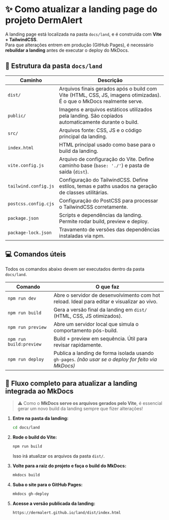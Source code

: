 # ✨ Como atualizar a landing page do projeto DermAlert

A landing page está localizada na pasta `docs/land`, e é construída com **Vite + TailwindCSS**.  
Para que alterações entrem em produção (GitHub Pages), é necessário **rebuildar a landing** antes de executar o deploy do MkDocs.

## 📁 Estrutura da pasta `docs/land`

| Caminho | Descrição |
|--------|-----------|
| `dist/` | Arquivos finais gerados após o build com Vite (HTML, CSS, JS, imagens otimizadas). É o que o MkDocs realmente serve. |
| `public/` | Imagens e arquivos estáticos utilizados pela landing. São copiados automaticamente durante o build. |
| `src/` | Arquivos fonte: CSS, JS e o código principal da landing. |
| `index.html` | HTML principal usado como base para o build da landing. |
| `vite.config.js` | Arquivo de configuração do Vite. Define caminho base (`base: './'`) e pasta de saída (`dist`). |
| `tailwind.config.js` | Configuração do TailwindCSS. Define estilos, temas e paths usados na geração de classes utilitárias. |
| `postcss.config.cjs` | Configuração do PostCSS para processar o TailwindCSS corretamente. |
| `package.json` | Scripts e dependências da landing. Permite rodar build, preview e deploy. |
| `package-lock.json` | Travamento de versões das dependências instaladas via npm. |

## 💻 Comandos úteis

Todos os comandos abaixo devem ser executados dentro da pasta `docs/land`.

| Comando | O que faz |
|--------|-----------|
| `npm run dev` | Abre o servidor de desenvolvimento com hot reload. Ideal para editar e visualizar ao vivo. |
| `npm run build` | Gera a versão final da landing em `dist/` (HTML, CSS, JS otimizados). |
| `npm run preview` | Abre um servidor local que simula o comportamento pós-build. |
| `npm run build:preview` | Build + preview em sequência. Útil para revisar rapidamente. |
| `npm run deploy` | Publica a landing de forma isolada usando `gh-pages`. *(não usar se o deploy for feito via MkDocs)* |

## 🚀 Fluxo completo para atualizar a landing integrada ao MkDocs

> ⚠️ Como o **MkDocs serve os arquivos gerados pelo Vite**, é essencial gerar um novo build da landing sempre que fizer alterações!

1. **Entre na pasta da landing:**

   ```bash
   cd docs/land
   ```

2. **Rode o build do Vite:**

   ```bash
   npm run build
   ```

   Isso irá atualizar os arquivos da pasta `dist/`.

3. **Volte para a raiz do projeto e faça o build do MkDocs:**

   ```bash
   mkdocs build
   ```

4. **Suba o site para o GitHub Pages:**

   ```bash
   mkdocs gh-deploy
   ```

5. **Acesse a versão publicada da landing:**

   ```
   https://dermalert.github.io/land/dist/index.html
   ```